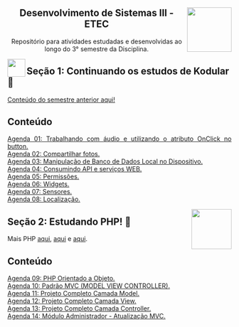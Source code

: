 <div align="center">
<a href="https://github.com/monicaquintal" target="_blank"><img align="right" height="100" src="https://www.svgrepo.com/show/477108/computer.svg" /></a>
<h2>Desenvolvimento de Sistemas III - ETEC</h2>
<p>Repositório para atividades estudadas e desenvolvidas ao longo do 3° semestre da Disciplina.</p>
</div>

<a href="https://github.com/monicaquintal" target="_blank"><img align="left" height="40" src="https://www.svgrepo.com/show/477093/mobile-phone-signal.svg"/></a>  
<h2>Seção 1: Continuando os estudos de Kodular 🤳</h2>
<a href="https://github.com/monicaquintal/disciplina_DS_II_ETEC">Conteúdo do semestre anterior aqui!</a><br>

<div id="conteudo" align="justify">

## Conteúdo

[Agenda 01: Trabalhando com áudio e utilizando o atributo OnClick no button.](./agenda01/agenda01.md)<br>
[Agenda 02: Compartilhar fotos.](./agenda02/agenda02.md)<br>
[Agenda 03: Manipulação de Banco de Dados Local no Dispositivo.](./agenda03/agenda03.md)<br>
[Agenda 04: Consumindo API e serviços WEB.](./agenda04/agenda04.md)<br>
[Agenda 05: Permissões.](./agenda05/agenda05.md)<br>
[Agenda 06: Widgets.](./agenda06/agenda06.md)<br>
[Agenda 07: Sensores.](./agenda07/agenda07.md)<br>
[Agenda 08: Localização.](./agenda08/agenda08.md)<br>

<a href="https://github.com/monicaquintal" target="_blank"><img align="right" height="90" src="https://cdn.jsdelivr.net/gh/devicons/devicon/icons/php/php-plain.svg"/></a>  
<h2>Seção 2: Estudando PHP! 🐘</h2>

<div id="conteudo" align="justify">

Mais PHP [aqui](https://github.com/monicaquintal/disciplina_DS_II_ETEC), [aqui](https://github.com/monicaquintal/estudandoPHP) e [aqui](https://github.com/monicaquintal/estudandoPHP-orientacao-a-objetos).

## Conteúdo
    
[Agenda 09: PHP Orientado a Objeto.](./agenda09/agenda09.md)<br>
[Agenda 10: Padrão MVC (MODEL VIEW CONTROLLER).](./agenda10/agenda10.md)<br>
[Agenda 11: Projeto Completo Camada Model.](./agenda11/agenda11.md)<br>
[Agenda 12: Projeto Completo Camada View.](./agenda12/agenda12.md)<br>
[Agenda 13: Projeto Completo Camada Controller.](./agenda13/agenda13.md)<br>
[Agenda 14: Módulo Administrador - Atualização MVC.](./agenda14/agenda14.md)<br>